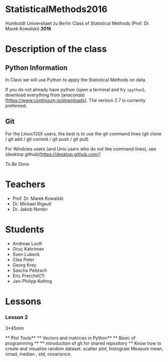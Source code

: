 # StatisticalMethods2016
Humboldt Universitaet zu Berlin Class of Statistical Methods (Prof. Dr. Marek Kowalski) **2016**

# Description of the class

## Python Information
In Class we will use Python to apply the Statistical Methods on data.

If you do not already have python (open a terminal and try `ipython`),
download everything from
(anaconda)[https://www.continuum.io/downloads]. The version 2.7 is
currently prefereed.


## Git
For the Linux/OSX users, the best is to use the git command lines
(git clone / git add / git commit / git push / git pull)

For Windows users (and Unix users who do not like command lines), see
(desktop github)[https://desktop.github.com/]


_To Be Done_

# Teachers 

- Prof. Dr. Marek Kowalski
- Dr. Mickael Rigault
- Dr. Jakob Nordin

# Students
- Andreas Looft
- Oruç Kahriman
- Sven Lubeck
- Clea Peter
- Georg Krey
- Sascha Peitzsch
- Eric Prerchel(?)
- Jan-Philipp Kelting

# Lessons

### Lesson 2

3*45min

** Plot Tools**
** Vectors and matrices in Python**
** Basic of programming **
** introduction of git for shared repository **
Know how to create and visualize random dataset. scatter plot, histogram
Measure mean, nmad, median , std, covariance.


